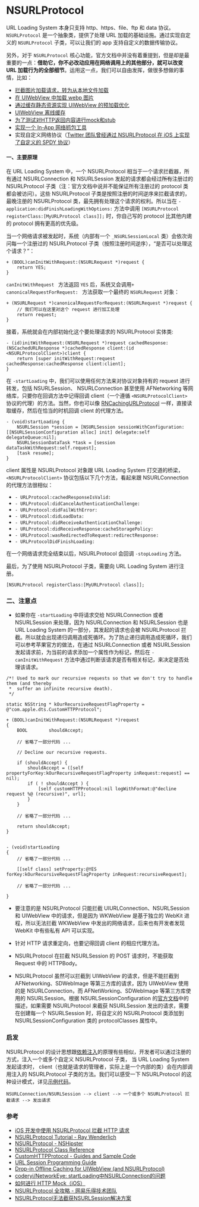 # NSURLProtocol

URL Loading System 本身只支持 http、https、file、ftp 和 data 协议。`NSURLProtocol` 是一个抽象类，提供了处理 URL 加载的基础设施。通过实现自定义的 `NSURLProtocol` 子类，可以让我们的 app 支持自定义的数据传输协议。

另外，对于 `NSURLProtocol` 核心功能，官方文档中并没有着重提到，但是却是最重要的一点：**借助它，你不必改动应用在网络调用上的其他部分，就可以改变 URL 加载行为的全部细节**。运用这一点，我们可以自由发挥，做很多想做的事情，比如：

- [拦截图片加载请求，转为从本地文件加载](http://stackoverflow.com/questions/5572258/ios-webview-remote-html-with-local-image-files)
- [在 UIWebView 中加载 webp 图片](https://github.com/cysp/STWebPDecoder)
- [通过缓存静态资源实现 UIWebView 的预加载优化](https://github.com/ShannonChenCHN/iOSLevelingUp/issues/55#issuecomment-300365305)
- [UIWebView 离线缓存](https://github.com/rnapier/RNCachingURLProtocol)
- [为了测试对HTTP返回内容进行mock和stub](https://github.com/AliSoftware/OHHTTPStubs)
- [实现一个 In-App 网络抓包工具](https://github.com/coderyi/NetworkEye)
- 实现自定义网络协议（[Twitter 团队曾经通过 NSURLProtocol 在 iOS 上实现了自定义的 SPDY 协议](https://blog.twitter.com/2013/cocoaspdy-spdy-for-ios-os-x)）


#### 一、主要原理

在 URL Loading System 中，一个 NSURLProtocol 相当于一个请求拦截器，所有通过 NSURLConnection 和 NSURLSession 发起的请求都会经过~~所有~~注册过的 NSURLProtocol 子类（注：官方文档中说并不能保证所有注册过的 protocol 类都会被访问）。这些 NSURLProtocol 子类是按照注册的时间逆序来拦截请求的，最晚注册的 NSURLProtocol 类，最先拥有处理这个请求的权利。所以当在 `-application:didFinishLoadingWithOptions:` 方法中调用 `[NSURLProtocol registerClass:[MyURLProtocol class]];` 时，你自己写的 protocol 比其他内建的 protocol 拥有更高的优先级。

当一个网络请求被发起时，系统（内部有一个 `_NSURLSessionLocal` 类）会依次询问每一个注册过的 NSURLProtocol 子类（按照注册时间逆序），“是否可以处理这个请求？”：

```
+ (BOOL)canInitWithRequest:(NSURLRequest *)request {
	return YES;
}
```

`canInitWithRequest ` 方法返回 `YES` 后，系统又会调用`+ canonicalRequestForRequest: ` 方法获取一个最终的 `NSURLRequest` 对象：

```
+ (NSURLRequest *)canonicalRequestForRequest:(NSURLRequest *)request {
	// 我们可以在这里对这个 request 进行加工处理
	return request;
}
```

接着，系统就会在内部初始化这个要处理请求的 NSURLProtocol 实体类:

```
- (id)initWithRequest:(NSURLRequest *)request cachedResponse:(NSCachedURLResponse *)cachedResponse client:(id <NSURLProtocolClient>)client {
	return [super initWithRequest:request cachedResponse:cachedResponse client:client];
}
```

在 `-startLoading` 中，我们可以使用任何方法来对协议对象持有的 request 进行转发，包括 NSURLSession、 NSURLConnection 甚至使用 AFNetworking 等网络库，只要你在回调方法中记得回调 client（一个遵循 `<NSURLProtocolClient>` 协议的代理）的方法。当然，你也可以像 [RNCachingURLProtocol](https://github.com/rnapier/RNCachingURLProtocol) 一样，直接读取缓存，然后在恰当的时机回调 client 的代理方法。

```
- (void)startLoading {
	NSURLSession *session = [NSURLSession sessionWithConfiguration:[[NSURLSessionConfiguration alloc] init] delegate:self delegateQueue:nil];
	NSURLSessionDataTask *task = [session dataTaskWithRequest:self.request];
	[task resume];
}
```

client 属性是 NSURLProtocol 对象跟 URL Loading System 打交道的桥梁，`<NSURLProtocolClient>` 协议包括以下几个方法，看起来跟 NSURLConnection 的代理方法很相似：

- `- URLProtocol:cachedResponseIsValid:`
- `- URLProtocol:didCancelAuthenticationChallenge:`
- `- URLProtocol:didFailWithError:`
- `- URLProtocol:didLoadData:`
- `- URLProtocol:didReceiveAuthenticationChallenge:`
- `- URLProtocol:didReceiveResponse:cacheStoragePolicy:`
- `- URLProtocol:wasRedirectedToRequest:redirectResponse:`
- `- URLProtocolDidFinishLoading:`


在一个网络请求完全结束以后，NSURLProtocol 会回调 `-stopLoading` 方法。


最后，为了使用 NSURLProtocol 子类，需要向 URL Loading System 进行注册。

```
[NSURLProtocol registerClass:[MyURLProtocol class]];
```


### 二、注意点

- 如果你在 `-startLoading` 中将请求交给 NSURLConnection 或者 NSURLSession 来处理，因为 NSURLConnection 和 NSURLSession 也是 URL Loading System 的一部分，其发起的请求也会被 NSURLProtocol 拦截。所以就会出现递归调用造成死循环。为了防止递归调用造成死循环，我们可以参考苹果官方的做法，在通过 NSURLConnection 或者 NSURLSession 发起请求前，为当前的请求添加一个属性作为标记，然后在 `-canInitWithRequest` 方法中通过判断该请求是否有相关标记，来决定是否处理该请求。

```
/*! Used to mark our recursive requests so that we don't try to handle them (and thereby 
 *  suffer an infinite recursive death).
 */

static NSString * kOurRecursiveRequestFlagProperty = @"com.apple.dts.CustomHTTPProtocol";

+ (BOOL)canInitWithRequest:(NSURLRequest *)request
{
	BOOL        shouldAccept;

	// 省略了一部分代码 ...

    // Decline our recursive requests.
    
    if (shouldAccept) {
        shouldAccept = ([self propertyForKey:kOurRecursiveRequestFlagProperty inRequest:request] == nil);
        if ( ! shouldAccept ) {
            [self customHTTPProtocol:nil logWithFormat:@"decline request %@ (recursive)", url];
        }
    }
    
    // 省略了一部分代码 ...
    
    return shouldAccept;
}


- (void)startLoading
{
	// 省略了一部分代码 ...
	
	[[self class] setProperty:@YES forKey:kOurRecursiveRequestFlagProperty inRequest:recursiveRequest];
	
	// 省略了一部分代码 ...

}

```

- 要注意的是 NSURLProtocol 只能拦截 UIURLConnection、NSURLSession 和 UIWebView 中的请求，但是因为 WKWebView 是基于独立的 WebKit 进程，所以无法拦截 WKWebView 中发出的网络请求，后来也有开发者发现 WebKit 中有些私有 API 可以实现。

- 针对 HTTP 请求重定向，也要记得回调 client 的相应代理方法。
- NSURLProtocol 在拦截 NSURLSession 的 POST 请求时，不能获取 Request 中的 HTTPBody。
- NSURLProtocol 虽然可以拦截到 UIWebView 的请求，但是不能拦截到 AFNetworking、SDWebImage 等第三方库的请求，因为 UIWebView 使用的是 NSURLConnection，而 AFNetWorking、SDWebImage 等第三方库使用的 NSURLSession。根据 NSURLSessionConfiguration 的[官方文档]((https://developer.apple.com/documentation/foundation/nsurlsessionconfiguration/1411050-protocolclasses?language=objc))中的描述，如果需要 NSURLProtocol 来截获 NSURLSession 发出的请求，需要在创建每一个 NSURLSession 时，将自定义的 NSURLProtocol 类添加到 NSURLSessionConfiguration 类的 protocolClasses 属性中。


### 启发

NSURLProtocol 的设计思想跟[依赖注入](https://github.com/ShannonChenCHN/iOS-App-Architecture/issues/10#issuecomment-346219049)的原理有些相似，开发者可以通过注册的方式，注入一个或多个自定义 NSURLProtocol 子类，
当 URL Loading System 发起请求时， client（也就是请求的管理者，实际上是一个内部的类）会在内部调用注入的 NSURLProtocol 子类的方法。我们可以感受一下 NSURLProtocol 的这种设计模式，详见[示例代码](https://github.com/ShannonChenCHN/iOSLevelingUp/tree/master/iOSTutorials/网络/NSURLProtocol/DesignPattern)。
```
NSURLConnection/NSURLSession --> client --> 一个或多个 NSURLProtocol 拦截请求 --> 发出请求
```

### 参考
- [iOS 开发中使用 NSURLProtocol 拦截 HTTP 请求](https://draveness.me/intercept)
- [NSURLProtocol Tutorial - Ray Wenderlich](https://www.raywenderlich.com/59982/nsurlprotocol-tutorial)
- [NSURLProtocol - NSHipster](http://nshipster.cn/nsurlprotocol/)
- [NSURLProtocol Class Reference](https://developer.apple.com/documentation/foundation/nsurlprotocol)
- [CustomHTTPProtocol - Guides and Sample Code](https://developer.apple.com/library/content/samplecode/CustomHTTPProtocol/Introduction/Intro.html)
- [URL Session Programming Guide](https://developer.apple.com/library/content/documentation/Cocoa/Conceptual/URLLoadingSystem/CookiesandCustomProtocols/CookiesandCustomProtocols.html#//apple_ref/doc/uid/10000165i-CH10-SW3)
- [Drop-in Offline Caching for UIWebView (and NSURLProtocol)](http://robnapier.net/offline-uiwebview-nsurlprotocol)
- [coderyi/NetworkEye: startLoading中NSURLConnection的问题](https://github.com/coderyi/NetworkEye/issues/38)
- [如何进行 HTTP Mock（iOS）](https://github.com/Draveness/analyze/blob/master/contents/OHHTTPStubs/如何进行%20HTTP%20Mock（iOS）.md)
- [NSURLProtocol 全攻略 - 网易乐得技术团队](http://tech.lede.com/2017/02/15/rd/iOS/iOS_NSURLProtocol/)
- [NSURLProtocol无法截获NSURLSession解决方案](https://zhongwuzw.github.io/2016/08/31/NSURLProtocol无法截获NSURLSession解决方案/)
